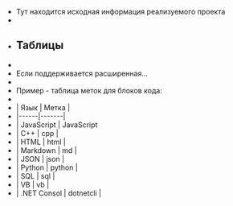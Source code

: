 + Тут находится исходная информация реализуемого проекта
+
+ ## Таблицы
+
+ Если поддерживается расширенная...
+
+ Пример - таблица меток для блоков кода:
+
+ | Язык | Метка |
+ |------|-------|
+ | JavaScript | JavaScript
+ | C++ | cpp |
+ | HTML | html |
+ | Markdown | md |
+ | JSON | json |
+ | Python | python |
+ | SQL | sql |
+ | VB | vb |
+ | .NET Consol | dotnetcli |
